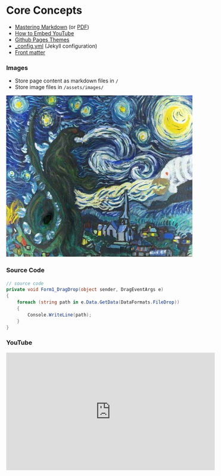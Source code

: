 # Core Concepts

* [Mastering Markdown](https://guides.github.com/features/mastering-markdown/) (or [PDF](https://guides.github.com/pdfs/markdown-cheatsheet-online.pdf))
* [How to Embed YouTube](https://thisisa.blog/how-to-embed-media-github-pages)
* [Github Pages Themes](https://pages.github.com/themes/)
* [_config.yml](https://docs.github.com/en/pages/setting-up-a-github-pages-site-with-jekyll/about-github-pages-and-jekyll) (Jekyll configuration)
* [Front matter](https://jekyllrb.com/docs/front-matter/)

### Images
* Store page content as markdown files in `/`
* Store image files in `/assets/images/`

![](/assets/images/art.jpg)

### Source Code

```cs
// source code
private void Form1_DragDrop(object sender, DragEventArgs e)
{
    foreach (string path in e.Data.GetData(DataFormats.FileDrop))
    {
        Console.WriteLine(path);
    }
}
```

### YouTube
<iframe src="https://www.youtube.com/embed/1ygdAiDxKfI" 
    width="560" 
    height="315"
    frameborder="0" 
    allowfullscreen>
</iframe>
